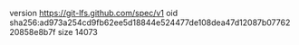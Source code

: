 version https://git-lfs.github.com/spec/v1
oid sha256:ad973a254cd9fb62ee5d18844e524477de108dea47d12087b0776220858e8b7f
size 14073
